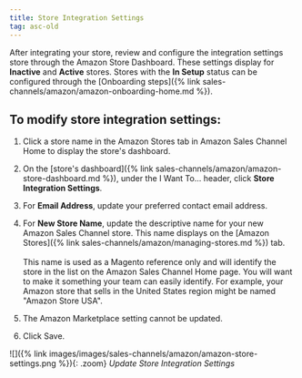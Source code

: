 ```yaml
---
title: Store Integration Settings
tag: asc-old
---
```



After integrating your store, review and configure the integration settings store through the Amazon Store Dashboard. These settings display for **Inactive** and **Active** stores. Stores with the **In Setup** status can be configured through the [Onboarding steps]({% link sales-channels/amazon/amazon-onboarding-home.md %}).

## To modify store integration settings:

1. Click a store name in the Amazon Stores tab in Amazon Sales Channel Home to display the store's dashboard.

1. On the [store's dashboard]({% link sales-channels/amazon/amazon-store-dashboard.md %}), under the I Want To... header, click **Store Integration Settings**.

1. For **Email Address**, update your preferred contact email address.

1. For **New Store Name**, update the descriptive name for your new Amazon Sales Channel store. This name displays on the [Amazon Stores]({% link sales-channels/amazon/managing-stores.md %}) tab.<br/>
<br/>This name is used as a Magento reference only and will identify the store in the list on the Amazon Sales Channel Home page. You will want to make it something your team can easily identify. For example, your Amazon store that sells in the United States region might be named "Amazon Store USA".

1. The Amazon Marketplace setting cannot be updated.

1. Click <span class="btn">Save</span>.

![]({% link images/images/sales-channels/amazon/amazon-store-settings.png %}){: .zoom}
_Update Store Integration Settings_
